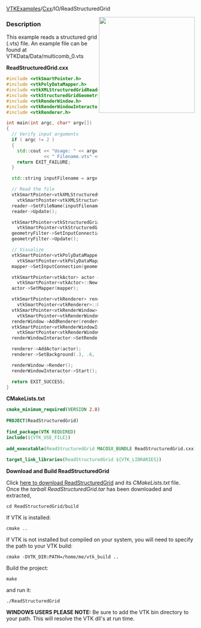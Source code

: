 [VTKExamples](/home/)/[Cxx](/Cxx)/IO/ReadStructuredGrid

<img align="right" src="https://github.com/lorensen/VTKExamples/blob/gh-pages/Testing/Baseline/IO/TestReadStructuredGrid.png?raw=true" width="256" />

### Description
This example reads a structured grid (.vts) file. An example file can be found at VTKData/Data/multicomb_0.vts

**ReadStructuredGrid.cxx**
```c++
#include <vtkSmartPointer.h>
#include <vtkPolyDataMapper.h>
#include <vtkXMLStructuredGridReader.h>
#include <vtkStructuredGridGeometryFilter.h>
#include <vtkRenderWindow.h>
#include <vtkRenderWindowInteractor.h>
#include <vtkRenderer.h>

int main(int argc, char* argv[])
{
  // Verify input arguments
  if ( argc != 2 )
  {
    std::cout << "Usage: " << argv[0]
              << " Filename.vts" << std::endl;
    return EXIT_FAILURE;
  }

  std::string inputFilename = argv[1];

  // Read the file
  vtkSmartPointer<vtkXMLStructuredGridReader> reader =
    vtkSmartPointer<vtkXMLStructuredGridReader>::New();
  reader->SetFileName(inputFilename.c_str());
  reader->Update();

  vtkSmartPointer<vtkStructuredGridGeometryFilter> geometryFilter =
    vtkSmartPointer<vtkStructuredGridGeometryFilter>::New();
  geometryFilter->SetInputConnection(reader->GetOutputPort());
  geometryFilter->Update();

  // Visualize
  vtkSmartPointer<vtkPolyDataMapper> mapper =
    vtkSmartPointer<vtkPolyDataMapper>::New();
  mapper->SetInputConnection(geometryFilter->GetOutputPort());

  vtkSmartPointer<vtkActor> actor =
    vtkSmartPointer<vtkActor>::New();
  actor->SetMapper(mapper);

  vtkSmartPointer<vtkRenderer> renderer =
    vtkSmartPointer<vtkRenderer>::New();
  vtkSmartPointer<vtkRenderWindow> renderWindow =
    vtkSmartPointer<vtkRenderWindow>::New();
  renderWindow->AddRenderer(renderer);
  vtkSmartPointer<vtkRenderWindowInteractor> renderWindowInteractor =
    vtkSmartPointer<vtkRenderWindowInteractor>::New();
  renderWindowInteractor->SetRenderWindow(renderWindow);

  renderer->AddActor(actor);
  renderer->SetBackground(.3, .6, .3); // Background color green

  renderWindow->Render();
  renderWindowInteractor->Start();

  return EXIT_SUCCESS;
}
```
**CMakeLists.txt**
```cmake
cmake_minimum_required(VERSION 2.8)
 
PROJECT(ReadStructuredGrid)
 
find_package(VTK REQUIRED)
include(${VTK_USE_FILE})
 
add_executable(ReadStructuredGrid MACOSX_BUNDLE ReadStructuredGrid.cxx)
 
target_link_libraries(ReadStructuredGrid ${VTK_LIBRARIES})
```

**Download and Build ReadStructuredGrid**

Click [here to download ReadStructuredGrid](https://github.com/lorensen/VTKWikiExamplesTarballs/raw/master/ReadStructuredGrid.tar) and its *CMakeLists.txt* file.
Once the *tarball ReadStructuredGrid.tar* has been downloaded and extracted,
```
cd ReadStructuredGrid/build 
```
If VTK is installed:
```
cmake ..
```
If VTK is not installed but compiled on your system, you will need to specify the path to your VTK build:
```
cmake -DVTK_DIR:PATH=/home/me/vtk_build ..
```
Build the project:
```
make
```
and run it:
```
./ReadStructuredGrid
```
**WINDOWS USERS PLEASE NOTE:** Be sure to add the VTK bin directory to your path. This will resolve the VTK dll's at run time.

